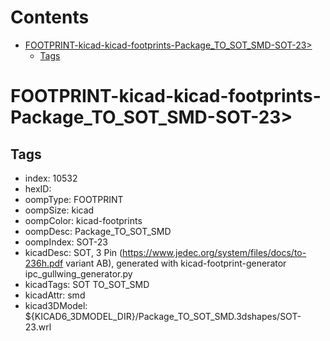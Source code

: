 



Contents
========

* [FOOTPRINT-kicad-kicad-footprints-Package_TO_SOT_SMD-SOT-23>](#footprint-kicad-kicad-footprints-package_to_sot_smd-sot-23)
	* [Tags](#tags)

# FOOTPRINT-kicad-kicad-footprints-Package_TO_SOT_SMD-SOT-23>

## Tags

- index: 10532
- hexID: 
- oompType: FOOTPRINT
- oompSize: kicad
- oompColor: kicad-footprints
- oompDesc: Package_TO_SOT_SMD
- oompIndex: SOT-23
- kicadDesc: SOT, 3 Pin (https://www.jedec.org/system/files/docs/to-236h.pdf variant AB), generated with kicad-footprint-generator ipc_gullwing_generator.py
- kicadTags: SOT TO_SOT_SMD
- kicadAttr: smd
- kicad3DModel: ${KICAD6_3DMODEL_DIR}/Package_TO_SOT_SMD.3dshapes/SOT-23.wrl
